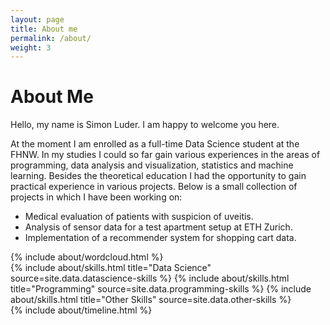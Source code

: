 ```yaml
---
layout: page
title: About me
permalink: /about/
weight: 3
---
```


# **About Me**

Hello, my name is Simon Luder. I am happy to welcome you here.

At the moment I am enrolled as a full-time Data Science student at the FHNW.
In my studies I could so far gain various experiences in the areas of programming, data analysis and visualization, statistics and machine learning.
Besides the theoretical education I had the opportunity to gain practical experience in various projects. Below is a small collection of projects in which I have been working on:

- Medical evaluation of patients with suspicion of uveitis.
- Analysis of sensor data for a test apartment setup at ETH Zurich.
- Implementation of a recommender system for shopping cart data.

<div class="row">
{% include about/wordcloud.html %}

<div class="row">
{% include about/skills.html title="Data Science" source=site.data.datascience-skills %}
{% include about/skills.html title="Programming" source=site.data.programming-skills %}
{% include about/skills.html title="Other Skills" source=site.data.other-skills %}
</div>

<div class="row">
{% include about/timeline.html %}
</div>

